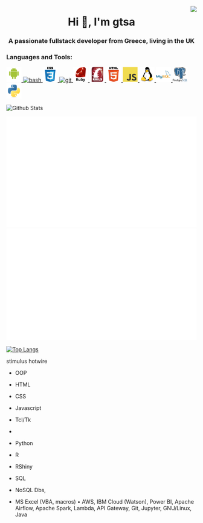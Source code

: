 <p>
  <img src="https://weather-icon.journeyad.repl.co/@london?v=1" align="right">
</p>

<h1 align="center">Hi 👋, I'm gtsa</h1>
<h3 align="center">A passionate fullstack developer from Greece, living in the UK</h3>

<h3 align="left">Languages and Tools:</h3>
<p align="left"> 
    <a href="https://developer.android.com" target="_blank">
      <img src="https://raw.githubusercontent.com/devicons/devicon/master/icons/android/android-original-wordmark.svg" alt="android" width="40" height="40"/>
    </a> 
    <a href="https://www.gnu.org/software/bash/" target="_blank">
      <img src="https://www.vectorlogo.zone/logos/gnu_bash/gnu_bash-icon.svg" alt="bash" width="40" height="40"/> 
    </a>
    <a href="https://www.w3schools.com/css/" target="_blank">
      <img src="https://raw.githubusercontent.com/devicons/devicon/master/icons/css3/css3-original-wordmark.svg" alt="css3" width="40" height="40"/>
    </a>
    <a href="https://git-scm.com/" target="_blank">
      <img src="https://www.vectorlogo.zone/logos/git-scm/git-scm-icon.svg" alt="git" width="40" height="40"/>
    </a>
    <a href="https://www.ruby-lang.org/" target="_blank">
      <img src="https://raw.githubusercontent.com/devicons/devicon/master/icons/ruby/ruby-original-wordmark.svg" alt="ruby" width="40" height="40"/>
    </a>
     <a href="https://www.ruby-lang.org/" target="_blank">
      <img src="https://raw.githubusercontent.com/devicons/devicon/master/icons/rails/rails-original-wordmark.svg" alt="rails" width="40" height="40"/>
    </a>
    <a href="https://www.w3.org/html/" target="_blank">
      <img src="https://raw.githubusercontent.com/devicons/devicon/master/icons/html5/html5-original-wordmark.svg" alt="html5" width="40" height="40"/>
    </a>
    <a href="https://developer.mozilla.org/en-US/docs/Web/JavaScript" target="_blank">
      <img src="https://raw.githubusercontent.com/devicons/devicon/master/icons/javascript/javascript-original.svg" alt="javascript" width="40" height="40"/>
    </a>
    <a href="https://www.linux.org/" target="_blank">
      <img src="https://raw.githubusercontent.com/devicons/devicon/master/icons/linux/linux-original.svg" alt="linux" width="40" height="40"/>
    </a>
    <a href="https://www.mysql.com/" target="_blank">
      <img src="https://raw.githubusercontent.com/devicons/devicon/master/icons/mysql/mysql-original-wordmark.svg" alt="mysql" width="40" height="40"/>
    </a>
    <a href="https://www.postgresql.org" target="_blank">
      <img src="https://raw.githubusercontent.com/devicons/devicon/master/icons/postgresql/postgresql-original-wordmark.svg" alt="postgresql" width="40" height="40"/>
    </a>
    <a href="https://www.python.org" target="_blank">
      <img src="https://raw.githubusercontent.com/devicons/devicon/master/icons/python/python-original.svg" alt="python" width="40" height="40"/>
    </a>
</p>



![Github Stats](https://github-readme-stats.vercel.app/api?username=gtsa&bg_color=30,e96443,904e95&title_color=fff&text_color=fff)

![](https://raw.githubusercontent.com/gtsa/github-stats-transparent/output/generated/overview.svg)
![](https://raw.githubusercontent.com/gtsa/github-stats-transparent/output/generated/languages.svg)

[![Top Langs](https://github-readme-stats.vercel.app/api/top-langs/?username=gtsa)](https://github.com/anuraghazra/github-readme-stats)



<!--
**gtsa/gtsa** is a ✨ _special_ ✨ repository because its `README.md` (this file) appears on your GitHub profile.

Here are some ideas to get you started:

- 🔭 I’m currently working on ...
- 🌱 I’m currently learning ...
- 👯 I’m looking to collaborate on ...
- 🤔 I’m looking for help with ...
- 💬 Ask me about ...
- 📫 How to reach me: ...
- 😄 Pronouns: ...
- ⚡ Fun fact: ...
-->

stimulus
hotwire
- OOP
- HTML
- CSS
- Javascript
- Tcl/Tk
- 

- Python
- R
- RShiny
- SQL
- NoSQL Dbs,
- MS Excel (VBA, macros)
• AWS,
IBM Cloud (Watson),
Power BI,
Apache Airflow,
Apache Spark,
Lambda,
API Gateway,
Git,
Jupyter,
GNU/Linux, 
Java
